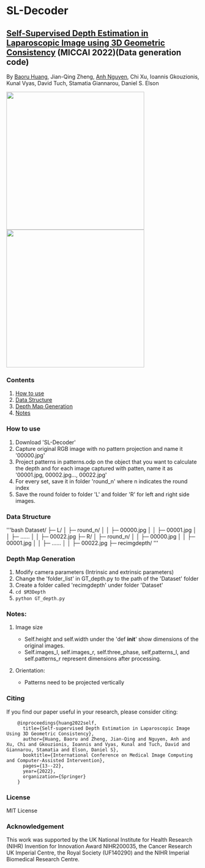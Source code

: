 # SL-Decoder

## [Self-Supervised Depth Estimation in Laparoscopic Image using 3D Geometric Consistency](https://arxiv.org/abs/2208.08407) (MICCAI 2022)(Data generation code)
By [Baoru Huang](https://baoru.netlify.app/), Jian-Qing Zheng, [Anh Nguyen](https://www.csc.liv.ac.uk/~anguyen), Chi Xu, Ioannis Gkouzionis, Kunal Vyas, David Tuch, Stamatia Giannarou, Daniel S. Elson

<img width="360" src="https://github.com/br0202/SL-Decoder/blob/master/figure/10_1-l.png">
<img width="360" src="https://github.com/br0202/SL-Decoder/blob/master/figure/10_1-r.png">


### Contents
1. [How to use](#Howtouse)
1. [Data Structure](#DataStructure)
2. [Depth Map Generation](#DepthMapGeneration)
3. [Notes](#notes)


### How to use

1. Download 'SL-Decoder'
2. Capture original RGB image with no pattern projection and name it '00000.jpg'
3. Project patterns in patterns.odp on the object that you want to calculate the depth and for each image captured with patten, name it as '00001.jpg, 00002.jpg..., 00022.jpg'
4. For every set, save it in folder 'round_n' where n indicates the round index
5. Save the round folder to folder 'L' and folder 'R' for left and right side images. 


### Data Structure
'''bash
Dataset/
├─ L/
│  ├─ round_n/
│  │  ├─ 00000.jpg
│  │  ├─ 00001.jpg
│  │  ├─ ......
│  │  ├─ 00022.jpg
├─ R/
│  ├─ round_n/
│  │  ├─ 00000.jpg
│  │  ├─ 00001.jpg
│  │  ├─ ......
│  │  ├─ 00022.jpg
├─ recimgdepth/
'''


### Depth Map Generation
1. Modify camera parameters (Intrinsic and extrinsic parameters)
2. Change the 'folder_list' in GT_depth.py to the path of the 'Dataset' folder
3. Create a folder called 'recimgdepth' under folder 'Dataset'
4. `cd $M3Depth`
5. `python GT_depth.py`



###  Notes:
1. Image size
	- Self.height and self.width under the 'def __init__' show dimensions of the original images.
	- Self.images_l,  self.images_r,  self.three_phase,  self,patterns_l,  and  self.patterns_r  represent dimensions after processing.
  
2. Orientation:
	- Patterns need to be projected vertically 



### Citing 

If you find our paper useful in your research, please consider citing:

        @inproceedings{huang2022self,
          title={Self-supervised Depth Estimation in Laparoscopic Image Using 3D Geometric Consistency},
          author={Huang, Baoru and Zheng, Jian-Qing and Nguyen, Anh and Xu, Chi and Gkouzionis, Ioannis and Vyas, Kunal and Tuch, David and Giannarou, Stamatia and Elson, Daniel S},
          booktitle={International Conference on Medical Image Computing and Computer-Assisted Intervention},
          pages={13--22},
          year={2022},
          organization={Springer}
        }


### License
MIT License

### Acknowledgement
This work was supported by the UK National Institute for Health Research (NIHR) Invention for Innovation Award NIHR200035, the Cancer Research UK Imperial Centre, the Royal Society (UF140290) and the NIHR Imperial Biomedical Research Centre.
